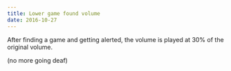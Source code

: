 ```yaml
---
title: Lower game found volume
date: 2016-10-27
---
```


After finding a game and getting alerted, the volume is played at 30% of the original volume.

(no more going deaf)
